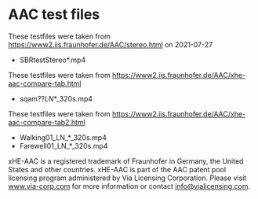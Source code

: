 # AAC test files

These testfiles were taken from https://www2.iis.fraunhofer.de/AAC/stereo.html on 2021-07-27
- SBRtestStereo*.mp4

These testfiles were taken from https://www2.iis.fraunhofer.de/AAC/xhe-aac-compare-tab.html
- sqam??_LN_*_320s.mp4

These testfiles were taken from https://www2.iis.fraunhofer.de/AAC/xhe-aac-compare-tab2.html
- Walking01_LN_*_320s.mp4
- Farewell01_LN_*_320s.mp4

xHE-AAC is a registered trademark of Fraunhofer in Germany, the United States and other countries.
xHE-AAC is part of the AAC patent pool licensing program administered by Via Licensing Corporation. Please visit www.via-corp.com for more information or contact info@vialicensing.com.

